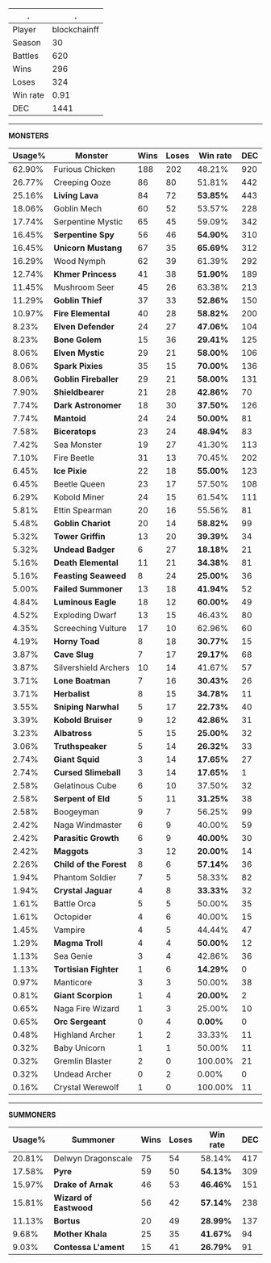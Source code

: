 .|.
|-|-
Player|blockchainff
Season|30
Battles|620
Wins|296
Loses|324
Win rate|0.91
DEC|1441

---
**MONSTERS**

Usage%|Monster|Wins|Loses|Win rate|DEC|
-|-|-|-|-|-|
62.90%|Furious Chicken|188|202|48.21%|920|
26.77%|Creeping Ooze|86|80|51.81%|442|
25.16%|**Living Lava**|84|72|**53.85%**|443|
18.06%|Goblin Mech|60|52|53.57%|228|
17.74%|Serpentine Mystic|65|45|59.09%|342|
16.45%|**Serpentine Spy**|56|46|**54.90%**|310|
16.45%|**Unicorn Mustang**|67|35|**65.69%**|312|
16.29%|Wood Nymph|62|39|61.39%|292|
12.74%|**Khmer Princess**|41|38|**51.90%**|189|
11.45%|Mushroom Seer|45|26|63.38%|213|
11.29%|**Goblin Thief**|37|33|**52.86%**|150|
10.97%|**Fire Elemental**|40|28|**58.82%**|200|
8.23%|**Elven Defender**|24|27|**47.06%**|104|
8.23%|**Bone Golem**|15|36|**29.41%**|125|
8.06%|**Elven Mystic**|29|21|**58.00%**|106|
8.06%|**Spark Pixies**|35|15|**70.00%**|136|
8.06%|**Goblin Fireballer**|29|21|**58.00%**|131|
7.90%|**Shieldbearer**|21|28|**42.86%**|70|
7.74%|**Dark Astronomer**|18|30|**37.50%**|126|
7.74%|**Mantoid**|24|24|**50.00%**|81|
7.58%|**Biceratops**|23|24|**48.94%**|83|
7.42%|Sea Monster|19|27|41.30%|113|
7.10%|Fire Beetle|31|13|70.45%|202|
6.45%|**Ice Pixie**|22|18|**55.00%**|123|
6.45%|Beetle Queen|23|17|57.50%|108|
6.29%|Kobold Miner|24|15|61.54%|111|
5.81%|Ettin Spearman|20|16|55.56%|81|
5.48%|**Goblin Chariot**|20|14|**58.82%**|99|
5.32%|**Tower Griffin**|13|20|**39.39%**|34|
5.32%|**Undead Badger**|6|27|**18.18%**|21|
5.16%|**Death Elemental**|11|21|**34.38%**|81|
5.16%|**Feasting Seaweed**|8|24|**25.00%**|36|
5.00%|**Failed Summoner**|13|18|**41.94%**|52|
4.84%|**Luminous Eagle**|18|12|**60.00%**|49|
4.52%|Exploding Dwarf|13|15|46.43%|80|
4.35%|Screeching Vulture|17|10|62.96%|60|
4.19%|**Horny Toad**|8|18|**30.77%**|15|
3.87%|**Cave Slug**|7|17|**29.17%**|68|
3.87%|Silvershield Archers|10|14|41.67%|57|
3.71%|**Lone Boatman**|7|16|**30.43%**|26|
3.71%|**Herbalist**|8|15|**34.78%**|11|
3.55%|**Sniping Narwhal**|5|17|**22.73%**|40|
3.39%|**Kobold Bruiser**|9|12|**42.86%**|31|
3.23%|**Albatross**|5|15|**25.00%**|32|
3.06%|**Truthspeaker**|5|14|**26.32%**|33|
2.74%|**Giant Squid**|3|14|**17.65%**|27|
2.74%|**Cursed Slimeball**|3|14|**17.65%**|1|
2.58%|Gelatinous Cube|6|10|37.50%|32|
2.58%|**Serpent of Eld**|5|11|**31.25%**|38|
2.58%|Boogeyman|9|7|56.25%|99|
2.42%|Naga Windmaster|6|9|40.00%|59|
2.42%|**Parasitic Growth**|6|9|**40.00%**|30|
2.42%|**Maggots**|3|12|**20.00%**|14|
2.26%|**Child of the Forest**|8|6|**57.14%**|36|
1.94%|Phantom Soldier|7|5|58.33%|82|
1.94%|**Crystal Jaguar**|4|8|**33.33%**|32|
1.61%|Battle Orca|5|5|50.00%|35|
1.61%|Octopider|4|6|40.00%|15|
1.45%|Vampire|4|5|44.44%|47|
1.29%|**Magma Troll**|4|4|**50.00%**|12|
1.13%|Sea Genie|3|4|42.86%|36|
1.13%|**Tortisian Fighter**|1|6|**14.29%**|0|
0.97%|Manticore|3|3|50.00%|38|
0.81%|**Giant Scorpion**|1|4|**20.00%**|2|
0.65%|Naga Fire Wizard|1|3|25.00%|10|
0.65%|**Orc Sergeant**|0|4|**0.00%**|0|
0.48%|Highland Archer|1|2|33.33%|11|
0.32%|Baby Unicorn|1|1|50.00%|11|
0.32%|Gremlin Blaster|2|0|100.00%|21|
0.32%|Undead Archer|0|2|0.00%|0|
0.16%|Crystal Werewolf|1|0|100.00%|11|

---
**SUMMONERS**

Usage%|Summoner|Wins|Loses|Win rate|DEC|
-|-|-|-|-|-|
20.81%|Delwyn Dragonscale|75|54|58.14%|417|
17.58%|**Pyre**|59|50|**54.13%**|309|
15.97%|**Drake of Arnak**|46|53|**46.46%**|151|
15.81%|**Wizard of Eastwood**|56|42|**57.14%**|238|
11.13%|**Bortus**|20|49|**28.99%**|137|
9.68%|**Mother Khala**|25|35|**41.67%**|94|
9.03%|**Contessa L'ament**|15|41|**26.79%**|91|
